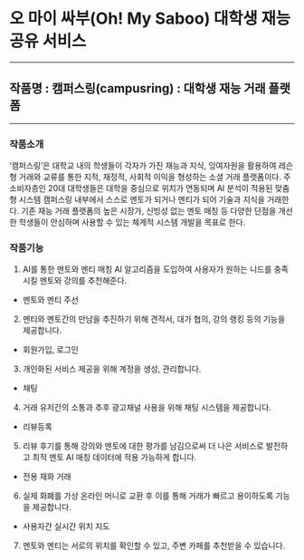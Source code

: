 # 오 마이 싸부(Oh! My Saboo) 대학생 재능 공유 서비스
---
## 작품명 : 캠퍼스링(campusring) : 대학생 재능 거래 플랫폼
---
### 작품소개
‘캠퍼스링’은 대학교 내의 학생들이 각자가 가진 재능과 지식, 잉여자원을 활용하여 레슨형 거래와 교류를 통한 지적, 재정적, 사회적 이익을 형성하는 소셜 거래 플랫폼이다. 주 소비자층인 20대 대학생들은 대학을 중심으로 위치가 연동되며 AI 분석이 적용된 맞춤형 시스템 캠퍼스링 내부에서 스스로 멘토가 되거나 멘티가 되어 기술과 지식을 거래한다. 기존 재능 거래 플랫폼의 높은 시장가, 신빙성 없는 멘토 매칭 등 다양한 단점을 개선한 학생들이 안심하며 사용할 수 있는 체계적 시스템 개발을 목표로 한다.

### 작품기능
1. AI를 통한 멘토와 멘티 매칭
AI 알고리즘을 도입하여 사용자가 원하는 니드를 충족시킬 멘토와 강의를 추천해준다.
- 멘토와 멘티 주선

2. 멘티와 멘토간의 만남을 추진하기 위해 견적서, 대가 협의, 강의 랭킹 등의 기능을 제공합니다.
- 회원가입, 로그인

3. 개인화된 서비스 제공을 위해 계정을 생성, 관리합니다.
- 채팅

4. 거래 유저간의 소통과 추후 광고채널 사용을 위해 채팅 시스템을 제공합니다.
- 리뷰등록

5. 리뷰 후기를 통해 강의와 멘토에 대한 평가를 남김으로써 더 나은 서비스로 발전하고 최적 멘토 AI 매칭 데이터에 적용 가능하게 합니다.
- 전용 재화 거래

6. 실제 화폐를 가상 온라인 머니로 교환 후 이를 통해 거래가 빠르고 용이하도록 기능을 제공합니다.
- 사용자간 실시간 위치 지도

7. 멘토와 멘티는 서로의 위치를 확인할 수 있고, 주변 카페를 추천받을 수 있습니다.
